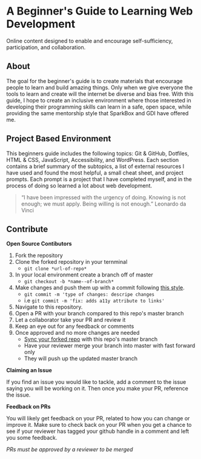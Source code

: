 # A Beginner's Guide to Learning Web Development

Online content designed to enable and encourage self-sufficiency, participation, and collaboration.
  
## About

The goal for the beginner's guide is to create materials that encourage people to learn and build amazing things. Only when we give everyone the tools to learn and create will the internet be diverse and bias free. With this guide, I hope to create an inclusive environment where those interested in developing their programming skills can learn in a safe, open space, while providing the same mentorship style that SparkBox and GDI have offered me.

## Project Based Environment

This beginners guide includes the following topics: Git & GitHub, Dotfiles, HTML & CSS, JavaScript, Accessibility, and WordPress. Each section contains a brief summary of the subtopics, a list of external resources I have used and found the most helpful, a small cheat sheet, and project prompts.
Each prompt is a project that I have completed myself, and in the process of doing so learned a lot about web development.
>“I have been impressed with the urgency of doing. Knowing is not enough; we must apply. Being willing is not enough.”  Leonardo da Vinci
  
## Contribute

**Open Source Contibutors**

1. Fork the repository
2. Clone the forked repository in your ternminal
	- `git clone *url-of-repo*`
3. In your local environment create a branch off of master
	- `git checkout -b *name--of-branch*`
2. Make changes and push them up with a commit following [this style](https://github.com/sparkbox/standard/tree/master/code-style/git#the-art-of-the-commit-message).
	- `git commit -m 'type of changes: descripe changes`
	- i.e `git commit -m 'fix: adds a11y attribute to links'`
3. Navigate to this repository. 
4. Open a PR with your branch compared to this repo's master branch
5. Let a collaborator take your PR and review it
6. Keep an eye out for any feedback or comments 
7. Once approved and no more changes are needed
   - [Sync your forked repo](https://gist.github.com/corinneling/c027da69442ea08c5e67e71f72afe3c8) with this repo's master branch
   - Have your reviewer merge your branch into master with fast forward only 
   - They will push up the updated master branch

**Claiming an Issue**

If you find an issue you would like to tackle, add a comment to the issue saying you will be working on it. Then once you make your PR, reference the issue.

**Feedback on PRs**

You will likely get feedback on your PR, related to how you can change or improve it. Make sure to check back on your PR when you get a chance to see if your reviewer has tagged your github handle in a comment and left you some feedback.

_PRs must be approved by a reviewer to be merged_